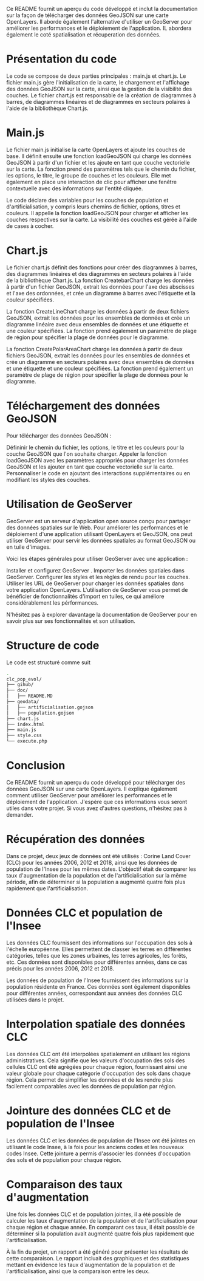 Ce README fournit un aperçu du code développé et inclut la documentation sur la façon de télécharger des données GeoJSON sur une carte OpenLayers. Il aborde également l'alternative d'utiliser un GeoServer pour améliorer les performances et le déploiement de l'application. IL abordera également le coté spatialisation et récuperation des données. 

# Présentation du code
Le code se compose de deux parties principales : main.js et chart.js. Le fichier main.js gère l'initialisation de la carte, le chargement et l'affichage des données GeoJSON sur la carte, ainsi que la gestion de la visibilité des couches. Le fichier chart.js est responsable de la création de diagrammes à barres, de diagrammes linéaires et de diagrammes en secteurs polaires à l'aide de la bibliothèque Chart.js.

# Main.js
Le fichier main.js initialise la carte OpenLayers et ajoute les couches de base. Il définit ensuite une fonction loadGeoJSON qui charge les données GeoJSON à partir d'un fichier et les ajoute en tant que couche vectorielle sur la carte. La fonction prend des paramètres tels que le chemin du fichier, les options, le titre, le groupe de couches et les couleurs. Elle met également en place une interaction de clic pour afficher une fenêtre contextuelle avec des informations sur l'entité cliquée.

Le code déclare des variables pour les couches de population et d'artificialisation, y compris leurs chemins de fichier, options, titres et couleurs. Il appelle la fonction loadGeoJSON pour charger et afficher les couches respectives sur la carte. La visibilité des couches est gérée à l'aide de cases à cocher.

# Chart.js
Le fichier chart.js définit des fonctions pour créer des diagrammes à barres, des diagrammes linéaires et des diagrammes en secteurs polaires à l'aide de la bibliothèque Chart.js. La fonction CreatebarChart charge les données à partir d'un fichier GeoJSON, extrait les données pour l'axe des abscisses et l'axe des ordonnées, et crée un diagramme à barres avec l'étiquette et la couleur spécifiées.

La fonction CreateLineChart charge les données à partir de deux fichiers GeoJSON, extrait les données pour les ensembles de données et crée un diagramme linéaire avec deux ensembles de données et une étiquette et une couleur spécifiées. La fonction prend également un paramètre de plage de région pour spécifier la plage de données pour le diagramme.

La fonction CreatePolarAreaChart charge les données à partir de deux fichiers GeoJSON, extrait les données pour les ensembles de données et crée un diagramme en secteurs polaires avec deux ensembles de données et une étiquette et une couleur spécifiées. La fonction prend également un paramètre de plage de région pour spécifier la plage de données pour le diagramme.

# Téléchargement des données GeoJSON
Pour télécharger des données GeoJSON  :

Défininir le chemin du fichier, les options, le titre et les couleurs pour la couche GeoJSON que l'on souhaite charger.
Appeler la fonction loadGeoJSON avec les paramètres appropriés pour charger les données GeoJSON et les ajouter en tant que couche vectorielle sur la carte.
Personnaliser le code en ajoutant des interactions supplémentaires ou en modifiant les styles des couches.

# Utilisation de GeoServer
GeoServer est un serveur d'application open source conçu pour partager des données spatiales sur le Web. Pour améliorer les performances et le déploiement d'une application utilisant OpenLayers et GeoJSON, ons peut utiliser GeoServer pour servir les données spatiales au format GeoJSON ou en tuile d'images.

Voici les étapes générales pour utiliser GeoServer avec une application :

Installer et configurez GeoServer .
Importer les données spatiales dans GeoServer.
Configurer les styles et les règles de rendu pour les couches.
Utiliser les URL de GeoServer pour charger les données spatiales dans votre application OpenLayers.
L'utilisation de GeoServer vous permet de bénéficier de fonctionnalités d'import en tuiles, ce qui améliore considérablement les pérformances.

N'hésitez pas à explorer davantage la documentation de GeoServer pour en savoir plus sur ses fonctionnalités et son utilisation.

# Structure de code 
Le code est structuré comme suit 
```bash
.
clc_pop_evol/
├── gihub/
├── doc/
│   ├── README.MD
├── geodata/
│   ├── artificialisation.gojson
│   ├── population.gojson
├── chart.js
├── index.html
├── main.js
├── style.css
└── execute.php

```
# Conclusion
Ce README fournit un aperçu du code développé pour télécharger des données GeoJSON sur une carte OpenLayers. Il explique également comment utiliser GeoServer pour améliorer les performances et le déploiement de l'application. J'espère que ces informations vous seront utiles dans votre projet. Si vous avez d'autres questions, n'hésitez pas à demander.

# Récupération des données
Dans ce projet, deux jeux de données ont été utilisés : Corine Land Cover (CLC) pour les années 2006, 2012 et 2018, ainsi que les données de population de l'Insee pour les mêmes dates. L'objectif était de comparer les taux d'augmentation de la population et de l'artificialisation sur la même période, afin de déterminer si la population a augmenté quatre fois plus rapidement que l'artificialisation.

# Données CLC et population de l'Insee
Les données CLC fournissent des informations sur l'occupation des sols à l'échelle européenne. Elles permettent de classer les terres en différentes catégories, telles que les zones urbaines, les terres agricoles, les forêts, etc. Ces données sont disponibles pour différentes années, dans ce cas précis pour les années 2006, 2012 et 2018.

Les données de population de l'Insee fournissent des informations sur la population résidente en France. Ces données sont également disponibles pour différentes années, correspondant aux années des données CLC utilisées dans le projet.

# Interpolation spatiale des données CLC
Les données CLC ont été interpolées spatialement en utilisant les régions administratives. Cela signifie que les valeurs d'occupation des sols des cellules CLC ont été agrégées pour chaque région, fournissant ainsi une valeur globale pour chaque catégorie d'occupation des sols dans chaque région. Cela permet de simplifier les données et de les rendre plus facilement comparables avec les données de population par région.

# Jointure des données CLC et de population de l'Insee
Les données CLC et les données de population de l'Insee ont été jointes en utilisant le code Insee, à la fois pour les anciens codes et les nouveaux codes Insee. Cette jointure a permis d'associer les données d'occupation des sols et de population pour chaque région.

# Comparaison des taux d'augmentation
Une fois les données CLC et de population jointes, il a été possible de calculer les taux d'augmentation de la population et de l'artificialisation pour chaque région et chaque année. En comparant ces taux, il était possible de déterminer si la population avait augmenté quatre fois plus rapidement que l'artificialisation.

À la fin du projet, un rapport a été généré pour présenter les résultats de cette comparaison. Le rapport incluait des graphiques et des statistiques mettant en évidence les taux d'augmentation de la population et de l'artificialisation, ainsi que la comparaison entre les deux.